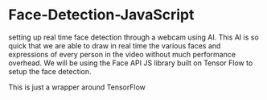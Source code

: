 # Face-Detection-JavaScript

setting up real time face detection through a webcam using AI. This AI is so quick that we are able to draw in real time the various faces and expressions of every person in the video without much performance overhead. We will be using the Face API JS library built on Tensor Flow to setup the face detection.

This is just a wrapper around TensorFlow 

